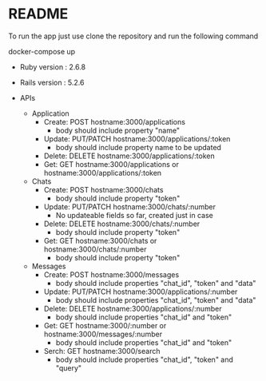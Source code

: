 # README

To run the app just use clone the repository and run the following command 

docker-compose up

* Ruby version : 2.6.8
* Rails version : 5.2.6

* APIs
    * Application
      * Create: POST hostname:3000/applications 
        * body should include property "name"
      * Update: PUT/PATCH hostname:3000/applications/:token
        * body should include property name to be updated
      * Delete: DELETE hostname:3000/applications/:token
      * Get: GET hostname:3000/applications or hostname:3000/applications/:token
    * Chats
        * Create: POST hostname:3000/chats
          * body should include property "token"
        * Update: PUT/PATCH hostname:3000/chats/:number
          * No updateable fields so far, created just in case
        * Delete: DELETE hostname:3000/chats/:number
          * body should include property "token"
        * Get: GET hostname:3000/chats or hostname:3000/chats/:number
          * body should include property "token"
    * Messages
      * Create: POST hostname:3000/messages
        * body should include properties "chat_id", "token" and "data"
      * Update: PUT/PATCH hostname:3000/applications/:number
        * body should include properties "chat_id", "token" and "data"
      * Delete: DELETE hostname:3000/applications/:number
        * body should include properties "chat_id" and "token" 
      * Get: GET hostname:3000/:number or hostname:3000/messages/:number
        * body should include properties "chat_id" and "token"
      * Serch: GET hostname:3000/search
        * body should include properties "chat_id", "token" and "query"